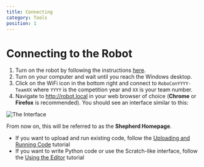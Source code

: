 ```yaml
---
title: Connecting
category: Tools
position: 1
---
```


# Connecting to the Robot

1. Turn on the robot by following the instructions [here](/docs/turning-everything-on.md).
2. Turn on your computer and wait until you reach the Windows desktop.
3. Click on the WiFi icon in the bottom right and connect to `RoboConYYYY-TeamXX` where `YYYY` is the competition year and `XX` is your team number.
4. Navigate to <http://robot.local> in your web browser of choice (**Chrome** or **Firefox** is recommended). You should see an interface similar to this:

![The Interface](/images/shepherd.png)

From now on, this will be referred to as the **Shepherd Homepage**.

- If you want to upload and run existing code, follow the [Uploading and Running Code](/docs/uploading.md) tutorial
- If you want to write Python code or use the Scratch-like interface, follow the [Using the Editor](/docs/editor.md) tutorial
